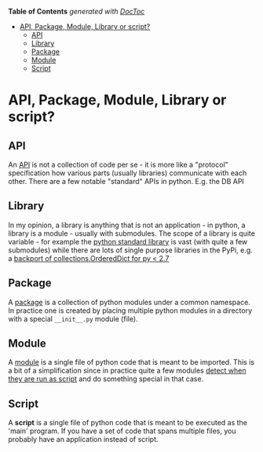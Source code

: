 <!-- START doctoc generated TOC please keep comment here to allow auto update -->
<!-- DON'T EDIT THIS SECTION, INSTEAD RE-RUN doctoc TO UPDATE -->
**Table of Contents**  *generated with [DocToc](https://github.com/thlorenz/doctoc)*

- [API, Package, Module, Library or script?](#api-package-module-library-or-script)
  - [API](#api)
  - [Library](#library)
  - [Package](#package)
  - [Module](#module)
  - [Script](#script)

<!-- END doctoc generated TOC please keep comment here to allow auto update -->

# API, Package, Module, Library or script?

## API

An [API](https://en.wikipedia.org/wiki/Application_programming_interface) is not a collection of code per se - it is more like a "protocol" specification how various parts (usually libraries) communicate with each other. There are a few notable "standard" APIs in python. E.g. the DB API

## Library

In my opinion, a library is anything that is not an application - in python, a library is a module - usually with submodules. The scope of a library is quite variable - for example the [python standard library](http://docs.python.org/2/library/) is vast (with quite a few submodules) while there are lots of single purpose libraries in the PyPi, e.g. a [backport of collections.OrderedDict for py < 2.7](https://pypi.python.org/pypi/ordereddict/1.1)

## Package

A [package](http://docs.python.org/2/tutorial/modules.html#packages) is a collection of python modules under a common namespace. In practice one is created by placing multiple python modules in a directory with a special `__init__.py` module (file).

## Module

A [module](http://docs.python.org/2/tutorial/modules.html#modules) is a single file of python code that is meant to be imported. This is a bit of a simplification since in practice quite a few modules [detect when they are run as script](http://ibiblio.org/g2swap/byteofpython/read/module-name.html) and do something special in that case.

## Script

A **script** is a single file of python code that is meant to be executed as the 'main' program.
If you have a set of code that spans multiple files, you probably have an application instead of script.
